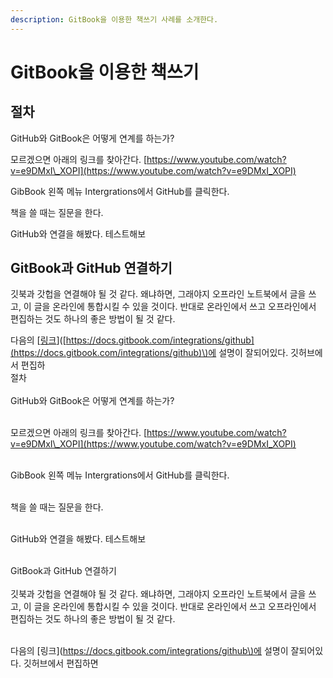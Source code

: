 ```yaml
---
description: GitBook을 이용한 책쓰기 사례를 소개한다.
---
```


# GitBook을 이용한 책쓰기

## 절차

GitHub와 GitBook은 어떻게 연계를 하는가?

모르겠으면 아래의 링크를 찾아간다. [https://www.youtube.com/watch?v=e9DMxI\_XOPI](https://www.youtube.com/watch?v=e9DMxI_XOPI)

GibBook 왼쪽 메뉴 Intergrations에서 GitHub를 클릭한다.

책을 쓸 때는 질문을 한다.

GitHub와 연결을 해봤다. 테스트해보

## GitBook과 GitHub 연결하기

깃북과 갓헙을 연결해야 될 것 같다. 왜냐하면, 그래야지 오프라인 노트북에서 글을 쓰고, 이 글을 온라인에 통합시킬 수 있을 것이다. 반대로 온라인에서 쓰고 오프라인에서 편집하는 것도 하나의 좋은 방법이 될 것 같다.

다음의 \[[링크](https://docs.gitbook.com/integrations/github)\]\([https://docs.gitbook.com/integrations/github](https://docs.gitbook.com/integrations/github)\)에 설명이 잘되어있다. 깃허브에서 편집하‌  
절차  
‌  
GitHub와 GitBook은 어떻게 연계를 하는가?

‌  
모르겠으면 아래의 링크를 찾아간다. [https://www.youtube.com/watch?v=e9DMxI\_XOPI​](https://www.youtube.com/watch?v=e9DMxI_XOPI​)

‌  
GibBook 왼쪽 메뉴 Intergrations에서 GitHub를 클릭한다.

‌  
책을 쓸 때는 질문을 한다.

‌  
GitHub와 연결을 해봤다. 테스트해보

‌  
GitBook과 GitHub 연결하기  
‌  
깃북과 갓헙을 연결해야 될 것 같다. 왜냐하면, 그래야지 오프라인 노트북에서 글을 쓰고, 이 글을 온라인에 통합시킬 수 있을 것이다. 반대로 온라인에서 쓰고 오프라인에서 편집하는 것도 하나의 좋은 방법이 될 것 같다.

‌  
다음의 \[링크\]\([https://docs.gitbook.com/integrations/github\)에](https://docs.gitbook.com/integrations/github%29에) 설명이 잘되어있다. 깃허브에서 편집하면

